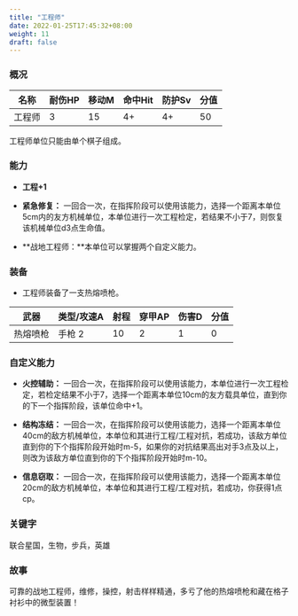 ```yaml
---
title: "工程师"
date: 2022-01-25T17:45:32+08:00
weight: 11
draft: false
---
```


### 概况

| 名称   | 耐伤HP | 移动M | 命中Hit | 防护Sv | 分值 |
| ------ | ------ | ----- | ------- | ------ | ---- |
| 工程师 | 3      | 15    | 4+      | 4+     | 50   |

工程师单位只能由单个棋子组成。

### 能力

- **工程+1**

- **紧急修复：** 一回合一次，在指挥阶段可以使用该能力，选择一个距离本单位5cm内的友方机械单位，本单位进行一次工程检定，若结果不小于7，则恢复该机械单位d3点生命值。

- **战地工程师：**本单位可以掌握两个自定义能力。

### 装备

- 工程师装备了一支热熔喷枪。

| 武器     | 类型/攻速A | 射程 | 穿甲AP | 伤害D | 分值 |
| -------- | ---------- | ---- | ------ | ----- | ---- |
| 热熔喷枪 | 手枪 2     | 10   | 2      | 1     | 0    |

### 自定义能力

- **火控辅助：** 一回合一次，在指挥阶段可以使用该能力，本单位进行一次工程检定，若检定结果不小于7，选择一个距离本单位10cm的友方载具单位，直到你的下一个指挥阶段，该单位命中+1。

- **结构冻结：**  一回合一次，在指挥阶段可以使用该能力，选择一个距离本单位40cm的敌方机械单位，本单位和其进行工程/工程对抗，若成功，该敌方单位直到你的下个指挥阶段开始时m-5，如果你的对抗结果高出对手3点及以上，则改为该敌方单位直到你的下个指挥阶段开始时m-10。

- **信息窃取：** 一回合一次，在指挥阶段可以使用该能力，选择一个距离本单位20cm的敌方机械单位，本单位和其进行工程/工程对抗，若成功，你获得1点cp。

### 关键字

联合星国，生物，步兵，英雄

### 故事

可靠的战地工程师，维修，操控，射击样样精通，多亏了他的热熔喷枪和藏在格子衬衫中的微型装置！

